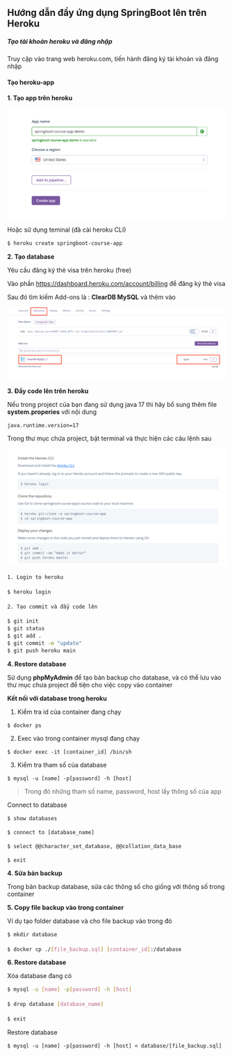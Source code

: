 ## Hướng dẫn đẩy ứng dụng SpringBoot lên trên Heroku

##### Tạo tài khoản heroku và đăng nhập

Truy cập vào trang web heroku.com, tiến hành đăng ký tài khoản và đăng nhập

#### Tạo heroku-app

**1. Tạo app trên heroku**

![](./image/Create_New_App___Heroku.png)

Hoặc sử dụng teminal (đã cài heroku CLI)

```bash
$ heroku create springboot-course-app
```

**2. Tạo database**

Yêu cầu đăng ký thẻ visa trên heroku (free)

Vào phần https://dashboard.heroku.com/account/billing để đăng ký thẻ visa

Sau đó tìm kiếm Add-ons là : **ClearDB MySQL** và thêm vào

![](./image/cleardatabase.png)

**3. Đẩy code lên trên heroku**

Nếu trong project của bạn đang sử dụng java 17 thì hãy bổ sung thêm file **system.properies** với nội dung

```
java.runtime.version=17
```

Trong thư mục chứa project, bật terminal và thực hiện các câu lệnh sau

![](./image/push-code-to-heroku.png)

```bash
1. Login to heroku

$ heroku login

2. Tạo commit và đẩy code lên

$ git init
$ git status
$ git add .
$ git commit -m "update"
$ git push heroku main
```

**4. Restore database**

Sử dụng **phpMyAdmin** để tạo bản backup cho database, và có thể lưu vào thư mục chưa project để tiện cho việc copy vào container


**Kết nối với database trong heroku**

1. Kiểm tra id của container đang chạy

```
$ docker ps
```

2. Exec vào trong container mysql đang chạy

```
$ docker exec -it [container_id] /bin/sh
```

3. Kiểm tra tham số của database

```
$ mysql -u [name] -p[password] -h [host]
```

> Trong đó những tham số name, password, host lấy thông số của app

Connect to database

```
$ show databases

$ connect to [database_name]

$ select @@character_set_database, @@collation_data_base

$ exit
```

**4. Sửa bản backup**

Trong bản backup database, sửa các thông số cho giống với thông số trong container

**5. Copy file backup vào trong container**

Ví dụ tạo folder database và cho file backup vào trong đó

```bash
$ mkdir database

$ docker cp ./[file_backup.sql] [container_id]:/database
```

**6. Restore database**

Xóa database đang có

```bash
$ mysql -u [name] -p[password] -h [host]

$ drop database [database_name]

$ exit
```

Restore database

```
$ mysql -u [name] -p[password] -h [host] < database/[file_backup.sql]
```
